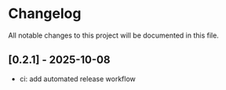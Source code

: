 # Changelog

All notable changes to this project will be documented in this file.

## [0.2.1] - 2025-10-08

- ci: add automated release workflow

